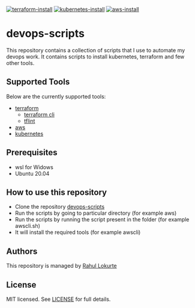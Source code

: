 [![terraform-install](https://github.com/rahulmlokurte/devops-scripts/actions/workflows/terraform-install.yml/badge.svg?branch=master)](https://github.com/rahulmlokurte/devops-scripts/actions/workflows/terraform-install.yml)
[![kubernetes-install](https://github.com/rahulmlokurte/devops-scripts/actions/workflows/kubernetes-install.yaml/badge.svg?branch=master)](https://github.com/rahulmlokurte/devops-scripts/actions/workflows/kubernetes-install.yaml)
[![aws-install](https://github.com/rahulmlokurte/devops-scripts/actions/workflows/aws-install.yml/badge.svg)](https://github.com/rahulmlokurte/devops-scripts/actions/workflows/aws-install.yml)

# devops-scripts

This repository contains a collection of scripts that I use to automate my devops work. It contains scripts
to install kubernetes, terraform and few other tools.

## Supported Tools

Below are the currently supported tools:

- [terraform](./terraform)
    - [terraform cli](./terraform/terraform-install.sh)
    - [tflint](./terraform/tflint.sh)
- [aws](./aws)
- [kubernetes](./kubernetes)

## Prerequisites

- wsl for Widows
- Ubuntu 20.04

## How to use this repository

- Clone the repository [devops-scripts](https://github.com/rahulmlokurte/devops-scripts)
- Run the scripts by going to particular directory (for example aws)
- Run the scripts by running the script present in the folder (for example awscli.sh)
- It will install the required tools (for example awscli)

## Authors

This repository is managed by [Rahul Lokurte](https://github.com/rahulmlokurte)

## License

MIT licensed. See [LICENSE](LICENSE) for full details.